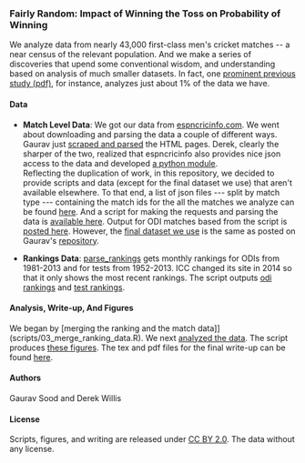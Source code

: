 ### Fairly Random: Impact of Winning the Toss on Probability of Winning

We analyze data from nearly 43,000 first-class men's cricket matches -- a near census of the relevant population. And we make a series of discoveries that upend some conventional wisdom, and understanding based on analysis of much smaller datasets. In fact, one [prominent previous study (pdf)](http://people.stat.sfu.ca/~tim/papers/cricket.pdf), for instance, analyzes just about 1% of the data we have.

#### Data

* **Match Level Data**: We got our data from [espncricinfo.com](http://espncricinfo.com). We went about downloading and parsing the data a couple of different ways. Gaurav just [scraped and parsed](https://github.com/soodoku/get-cricket-data) the HTML pages. Derek, clearly the sharper of the two, realized that espncricinfo also provides nice json access to the data and developed [a python module](https://github.com/dwillis/python-espncricinfo).  
Reflecting the duplication of work, in this repository, we decided to provide scripts and data (except for the final dataset we use) that aren't available elsewhere. To that end, a list of json files --- split by match type --- containing the match ids for the all the matches we analyze can be found [here](data/json/). And a script for making the requests and parsing the data is [available here](scripts/01_parse_cric.py). Output for ODI matches based from the script is [posted here](data/odi_partial.csv). However, the [final dataset we use](data/final_output.csv) is the same as posted on Gaurav's [repository](https://github.com/soodoku/get-cricket-data).

* **Rankings Data**: [parse_rankings](scripts/02_parse_rankings.py) gets monthly rankings for ODIs from 1981-2013 and for tests from 1952-2013. ICC changed its site in 2014 so that it only shows the most recent rankings. The script outputs [odi rankings](data/odi_ranks.csv) and [test rankings](data/test_ranks.csv).

#### Analysis, Write-up, And Figures

We began by [merging the ranking and the match data]](scripts/03_merge_ranking_data.R). We next [analyzed the data](scripts/04_cricket.R). The script produces [these figures](figs/). The tex and pdf files for the final write-up can be found [here](write_up/). 

#### Authors

Gaurav Sood and Derek Willis

#### License

Scripts, figures, and writing are released under [CC BY 2.0](https://creativecommons.org/licenses/by/2.0/). The data without any license.